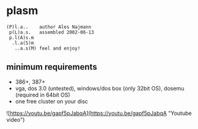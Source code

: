 plasm
=====

	(P)l.a..	author Ales Najmann
	 p(L)a.s.	assembled 2002-06-13
	 p.l(A)s.m
	  .l.a(S)m  	
	   ..a.s(M)	feel and enjoy!


minimum requirements
--------------------

* 386+, 387+
* vga, dos 3.0 (untested), windows/dos box (only 32bit OS), dosemu (required in 64bit OS)
* one free cluster on your disc

![https://youtu.be/gapf5pJabqA](https://youtu.be/gapf5pJabqA "Youtube video")
